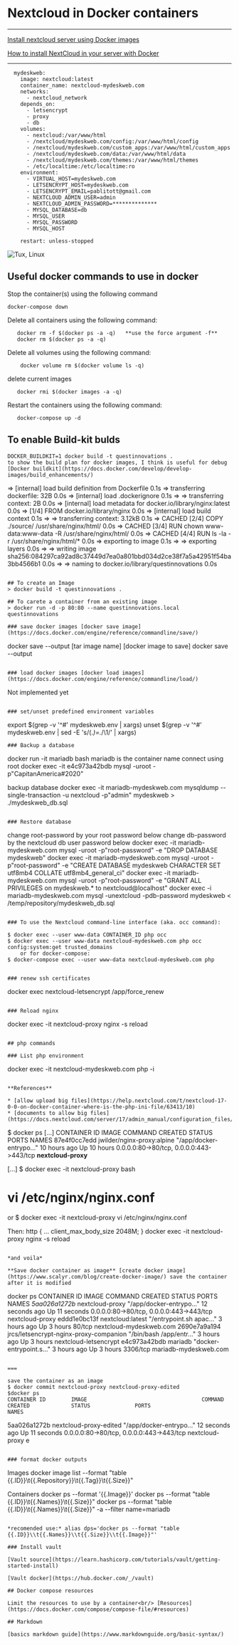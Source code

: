 # Nextcloud in Docker containers

---

[Install nextcloud server using Docker images](https://hub.docker.com/_/nextcloud)

 [How to install NextCloud in your server with Docker](https://blog.ssdnodes.com/blog/installing-nextcloud-docker/)

---

```
  mydeskweb:
    image: nextcloud:latest
    container_name: nextcloud-mydeskweb.com
    networks:
      - nextcloud_network
    depends_on:
      - letsencrypt
      - proxy
      - db
    volumes:
      - nextcloud:/var/www/html
      - /nextcloud/mydeskweb.com/config:/var/www/html/config
      - /nextcloud/mydeskweb.com/custom_apps:/var/www/html/custom_apps
      - /nextcloud/mydeskweb.com/data:/var/www/html/data
      - /nextcloud/mydeskweb.com/themes:/var/www/html/themes
      - /etc/localtime:/etc/localtime:ro
    environment:
      - VIRTUAL_HOST=mydeskweb.com
      - LETSENCRYPT_HOST=mydeskweb.com
      - LETSENCRYPT_EMAIL=pablitott@gmail.com
      - NEXTCLOUD_ADMIN_USER=admin
      - NEXTCLOUD_ADMIN_PASSWORD=**************
      - MYSQL_DATABASE=db
      - MYSQL_USER
      - MYSQL_PASSWORD 
      - MYSQL_HOST

    restart: unless-stopped

```

![Tux, Linux](../images/tux.png)

## Useful docker commands to use in docker

Stop the container(s) using the following command

```
docker-compose down
```

Delete all containers using the following command:

```
   docker rm -f $(docker ps -a -q)   **use the force argument -f**
   docker rm $(docker ps -a -q)
```

Delete all volumes using the following command:

```
    docker volume rm $(docker volume ls -q)
```

delete current images

```
   docker rmi $(docker images -a -q)
```

Restart the containers using the following command:

```
   docker-compose up -d
```

## To enable Build-kit bulds
```
DOCKER_BUILDKIT=1 docker build -t questinnovations .
to show the build plan for docker images, I think is useful for debug
[Docker buildkit](https://docs.docker.com/develop/develop-images/build_enhancements/)
```
 => [internal] load build definition from Dockerfile                                            0.1s
 => transferring dockerfile: 32B                                                             0.0s
 => [internal] load .dockerignore                                                               0.1s
 => => transferring context: 2B                                                                 0.0s
 => [internal] load metadata for docker.io/library/nginx:latest                                 0.0s
 => [1/4] FROM docker.io/library/nginx                                                          0.0s
 => [internal] load build context                                                               0.1s
 => => transferring context: 3.12kB                                                             0.1s
 => CACHED [2/4] COPY ./source/ /usr/share/nginx/html/                                          0.0s
 => CACHED [3/4] RUN chown www-data:www-data -R /usr/share/nginx/html/                          0.0s
 => CACHED [4/4] RUN ls -la -r /usr/share/nginx/html/*                                          0.0s
 => exporting to image                                                                          0.1s
 => => exporting layers                                                                         0.0s
 => => writing image sha256:084297ca92ad8c37449d7ea0a801bbd034d2ce38f7a5a42951f54ba3bb4566b1    0.0s
 => => naming to docker.io/library/questinnovations                                             0.0s
```

## To create an Image
> docker build -t questinnovations .

## To carete a container from an existing image
> docker run -d -p 80:80 --name questinnovations.local questinnovations

### save docker images [docker save image](https://docs.docker.com/engine/reference/commandline/save/)

```
docker save --output [tar image name] [docker image to save]
docker save --output 
```

### load docker images [docker load images](https://docs.docker.com/engine/reference/commandline/load/)

```
  Not implemented yet
```

### set/unset predefined environment variables
```
   export $(grep -v '^#' mydeskweb.env | xargs)
   unset $(grep -v '^#' mydeskweb.env | sed -E 's/(.*)=.*/\1/' | xargs)
```
### Backup a database

```
   docker run -it mariadb bash
   mariadb is the container name
   connect using root
   docker exec -it e4c973a42bdb mysql -uroot -p"CapitanAmerica#2020"

   backup database
   docker exec -it mariadb-mydeskweb.com mysqldump --single-transaction -u nextcloud -p"admin" mydeskweb > ./mydeskweb_db.sql
```

### Restore database

```
change root-password by your root password below
change db-password by the nextcloud db user password below
docker exec -it mariadb-mydeskweb.com mysql -uroot -p"root-password" -e "DROP DATABASE mydeskweb"
docker exec -it mariadb-mydeskweb.com mysql -uroot -p"root-password" -e "CREATE DATABASE mydeskweb CHARACTER SET utf8mb4 COLLATE utf8mb4_general_ci"
docker exec -it mariadb-mydeskweb.com mysql -uroot -p"root-password" -e "GRANT ALL PRIVILEGES on mydeskweb.* to nextcloud@localhost"
docker exec -i mariadb-mydeskweb.com mysql -unextcloud -pdb-password mydeskweb < /temp/repository/mydeskweb_db.sql

```

### To use the Nextcloud command-line interface (aka. occ command):

```
    $ docker exec --user www-data CONTAINER_ID php occ
    $ docker exec --user www-data nextcloud-mydeskweb.com php occ config:system:get trusted_domains
        or for docker-compose:
    $ docker-compose exec --user www-data nextcloud-mydeskweb.com php 
```

### renew ssh certificates

```
docker exec nextcloud-letsencrypt /app/force_renew
```

### Reload nginx

```
docker exec -it nextcloud-proxy nginx -s reload
```

## php commands

### List php environment

```
docker exec -it nextcloud-mydeskweb.com php -i
```

**References**

* [allow upload big files](https://help.nextcloud.com/t/nextcloud-17-0-0-on-docker-container-where-is-the-php-ini-file/63413/10)
* [documents to allow big files](https://docs.nextcloud.com/server/17/admin_manual/configuration_files/big_file_upload_configuration.html)

```
$ docker ps
[...]
CONTAINER ID        IMAGE                                    COMMAND                  CREATED             STATUS              PORTS                                      NAMES
87e4f0cc7edd        jwilder/nginx-proxy:alpine               "/app/docker-entrypo…"   10 hours ago        Up 10 hours         0.0.0.0:80->80/tcp, 0.0.0.0:443->443/tcp   **nextcloud-proxy**

[...]
   $ docker exec -it nextcloud-proxy bash
   # vi /etc/nginx/nginx.conf
or 
   $ docker exec -it nextcloud-proxy vi /etc/nginx/nginx.conf

Then:
   http {
   …
   client_max_body_size 2048M;
   }
   docker exec -it nextcloud-proxy nginx -s reload
```

*and voila*

**Save docker container as image** [create docker image](https://www.scalyr.com/blog/create-docker-image/) save the container after it is modified

```
   docker ps
   CONTAINER ID        IMAGE                                    COMMAND                  CREATED             STATUS              PORTS                                      NAMES
*5aa026a1272b*        nextcloud-proxy                   "/app/docker-entrypo…"   12 seconds ago      Up 11 seconds       0.0.0.0:80->80/tcp, 0.0.0.0:443->443/tcp   nextcloud-proxy
eddd1e0bc13f        nextcloud:latest                         "/entrypoint.sh apac…"   3 hours ago         Up 3 hours          80/tcp                                     nextcloud-mydeskweb.com
2690e7a9a194        jrcs/letsencrypt-nginx-proxy-companion   "/bin/bash /app/entr…"   3 hours ago         Up 3 hours                                                     nextcloud-letsencrypt
e4c973a42bdb        mariadb                                  "docker-entrypoint.s…"   3 hours ago         Up 3 hours          3306/tcp                                   mariadb-mydeskweb.com

```

===

```
    save the container as an image
    $ docker commit nextcloud-proxy nextcloud-proxy-edited
    $docker ps
    CONTAINER ID        IMAGE                                    COMMAND                  CREATED             STATUS              PORTS                                      NAMES
5aa026a1272b        nextcloud-proxy-edited                   "/app/docker-entrypo…"   12 seconds ago      Up 11 seconds       0.0.0.0:80->80/tcp, 0.0.0.0:443->443/tcp   nextcloud-proxy
e

```

### format docker outputs

```
  Images
  docker image list --format "table {{.ID}}\t{{.Repository}}\t{{.Tag}}\t{{.Size}}"

  Containers
  docker ps --format '{{.Image}}'
  docker ps --format "table {{.ID}}\t{{.Names}}\t{{.Size}}"
  docker ps --format "table {{.ID}}\t{{.Names}}\t{{.Size}}" -a --filter name=mariadb
```

*recomended use:* alias dps='docker ps --format "table {{.ID}}\\t{{.Names}}\\t{{.Size}}\\t{{.Image}}"'

### Install vault

[Vault source](https://learn.hashicorp.com/tutorials/vault/getting-started-install)

[Vault docker](https://hub.docker.com/_/vault)

## Docker compose resources

Limit the resources to use by a container<br/> [Resources](https://docs.docker.com/compose/compose-file/#resources)

## Markdown

[basics markdown guide](https://www.markdownguide.org/basic-syntax/)

